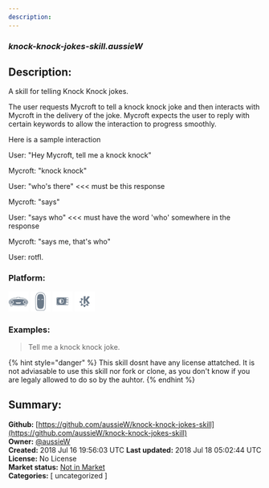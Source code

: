 ```yaml
---
description: 
---
```


### _knock-knock-jokes-skill.aussieW_  
## Description:  
A skill for telling Knock Knock jokes.

The user requests Mycroft to tell a knock knock joke and then interacts with Mycroft in the delivery of the joke. Mycroft expects the user to reply with certain keywords to allow the interaction to progress smoothly.

Here is a sample interaction

User: "Hey Mycroft, tell me a knock knock"

Mycroft: "knock knock"

User: "who's there" <<< must be this response

Mycroft: "says"

User: "says who" <<< must have the word 'who' somewhere in the response

Mycroft: "says me, that's who"

User: rotfl.  
  
  
### Platform:  
 ![Mark I](../.gitbook/assets/mark-1-icon.png)  ![Mark II](../.gitbook/assets/mark-2-icon.png)  ![Picroft](../.gitbook/assets/picroft-icon.png)  ![plasmoid](../.gitbook/assets/kde.png)   
### Examples:  
> Tell me a knock knock joke.  
  
{% hint style="danger" %}
This skill dosnt have any license attatched. It is not adviasable to use this skill nor fork or clone, as you don't know if you are legaly allowed to do so by the auhtor.
{% endhint %}
  
## Summary:  
**Github:** [https://github.com/aussieW/knock-knock-jokes-skill](https://github.com/aussieW/knock-knock-jokes-skill)  
**Owner:** [@aussieW](https://github.com/aussieW)  
**Created:** 2018 Jul 16 19:56:03 UTC  **Last updated:** 2018 Jul 18 05:02:44 UTC  
**License:** No License  
**Market status:** [Not in Market](https://market.mycroft.ai/skill/)  
**Categories:** [ uncategorized ]   
